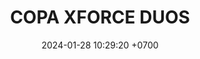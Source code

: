 ---
layout: rsl
permalink: /sun
categories: logos
date: 2024-01-28 10:29:20 +0700
title: COPA XFORCE DUOS
tag: 
color: black
background: '#748DFF'
ICONSL: /assets/logos/COPA XFORCE.png
titleSLR: COPA XFORCE DUOS


---